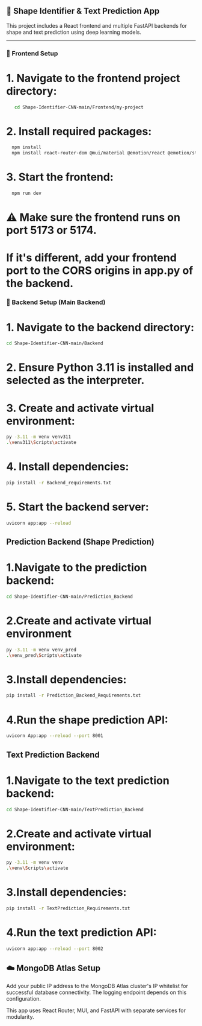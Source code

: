## 🧠 Shape Identifier & Text Prediction App

This project includes a React frontend and multiple FastAPI backends for shape and text prediction using deep learning models.

---

### 🚀 Frontend Setup

# 1. Navigate to the frontend project directory:
```bash
   cd Shape-Identifier-CNN-main/Frontend/my-project
  ```
# 2. Install required packages:

``` bash
  npm install
  npm install react-router-dom @mui/material @emotion/react @emotion/styled
  ```
# 3. Start the frontend:
```bash
  npm run dev
  ```
# ⚠️ Make sure the frontend runs on port 5173 or 5174.
# If it's different, add your frontend port to the CORS origins in app.py of the backend.

### 🧩 Backend Setup (Main Backend)

# 1. Navigate to the backend directory:

```bash
cd Shape-Identifier-CNN-main/Backend
```

# 2. Ensure Python 3.11 is installed and selected as the interpreter.
# 3. Create and activate virtual environment:

```bash
py -3.11 -m venv venv311
.\venv311\Scripts\activate
```
# 4. Install dependencies:
```bash
pip install -r Backend_requirements.txt
```
# 5. Start the backend server:
```bash
uvicorn app:app --reload
```

##  Prediction Backend (Shape Prediction)

# 1.Navigate to the prediction backend:
```bash
cd Shape-Identifier-CNN-main/Prediction_Backend
```

# 2.Create and activate virtual environment
```bash
py -3.11 -m venv venv_pred
.\venv_pred\Scripts\activate
```

# 3.Install dependencies:
```bash
pip install -r Prediction_Backend_Requirements.txt
```

# 4.Run the shape prediction API:
```bash
uvicorn App:app --reload --port 8001
```

## Text Prediction Backend

# 1.Navigate to the text prediction backend:
```bash
cd Shape-Identifier-CNN-main/TextPrediction_Backend
```

# 2.Create and activate virtual environment:
```bash
py -3.11 -m venv venv
.\venv\Scripts\activate
```
# 3.Install dependencies:
```bash
pip install -r TextPrediction_Requirements.txt
```
# 4.Run the text prediction API:
```bash
uvicorn app:app --reload --port 8002
```
## ☁️ MongoDB Atlas Setup

Add your public IP address to the MongoDB Atlas cluster's IP whitelist for successful database connectivity.
The logging endpoint depends on this configuration.

This app uses React Router, MUI, and FastAPI with separate services for modularity.